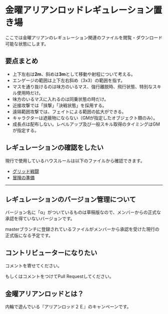 # 金曜アリアンロッドレギュレーション置き場
ここでは金曜アリアンのレギュレーション関連のファイルを閲覧・ダウンロード可能な状態にします。

## 要点まとめ
- 上下左右は**2m**、斜めは**3m**として移動や射程について考える。
- エンゲージの範囲は上下左右斜め（3x3）の範囲を指す。
- マスを通り抜けるのは味方のいるマス、強行離脱時、飛行状態、特別なスキル使用時だけ。
- 味方のいるマスに入れるのは同乗状態の時だけ。
- 近接攻撃では「挟撃」「決戦状態」を採用する。
- 遠隔範囲攻撃では、フェイトによる範囲の拡大ができる。
- キャラクターは遮蔽物にならない（GMが指定したオブジェクト類のみ）。
- 成長点は配布しない。レベルアップ及び一般スキル取得のタイミングはGMが指定する。

## レギュレーションの確認をしたい
現行で使用しているハウスルールは以下のファイルから確認できます。
- [グリッド戦闘](グリッド戦闘.md)
- [冒険の準備](冒険の準備.md)


___

## レギュレーションのバージョン管理について
バージョン名に「α」がついているものは草稿版なので、メンバーからの正式な承認を得ていないバージョンです。

masterブランチに登録されているファイルがメンバーから承認を受けた現行の正式版になる予定です。

## コントリビューターになりたい
コメントを寄せてください。

もしくはコメントをつけてPull Requestしてください。

## 金曜アリアンロッドとは？
内輪で遊んでいる『アリアンロッド２Ｅ』のキャンペーンです。
